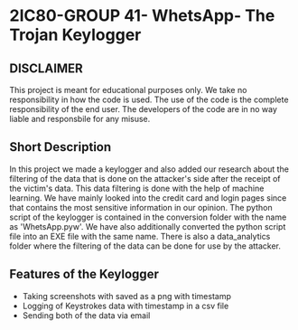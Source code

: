 # 2IC80-GROUP 41- WhetsApp- The Trojan Keylogger

## DISCLAIMER 
This project is meant for educational purposes only. We take no responsibility in how the code is used. The use of the code is the complete responsibility of the end user. The developers of the code are in no way liable and responsbile for any misuse.

## Short Description
In this project we made a keylogger and also added our research about the filtering of the data that is done on the attacker's side after the receipt of the victim's data. This data filtering is done with the help of machine learning. We have mainly looked into the credit card and login pages since that contains the most sensitive information in our opinion. The python script of the keylogger is contained in the conversion folder with the name as 'WhetsApp.pyw'. We have also additionally converted the python script file into an EXE file with the same name. There is also a data_analytics folder where the filtering of the data can be done for use by the attacker.

## Features of the Keylogger
- Taking screenshots with saved as a png with timestamp
- Logging of Keystrokes data with timestamp in a csv file
- Sending both of the data via email

